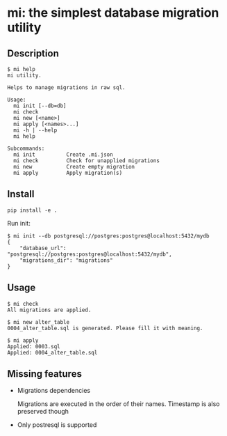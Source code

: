 # mi: the simplest database migration utility
    
## Description
    
    $ mi help 
    mi utility.

    Helps to manage migrations in raw sql.
    
    Usage:
      mi init [--db=db]
      mi check
      mi new [<name>]
      mi apply [<names>...]
      mi -h | --help
      mi help
    
    Subcommands:
      mi init          Create .mi.json
      mi check         Check for unapplied migrations
      mi new           Create empty migration
      mi apply         Apply migration(s)

## Install

    pip install -e .

Run init:

    $ mi init --db postgresql://postgres:postgres@localhost:5432/mydb
    {
        "database_url": "postgresql://postgres:postgres@localhost:5432/mydb",
        "migrations_dir": "migrations"
    }
    




## Usage

    $ mi check
    All migrations are applied.

    $ mi new alter_table
    0004_alter_table.sql is generated. Please fill it with meaning.

    $ mi apply
    Applied: 0003.sql
    Applied: 0004_alter_table.sql



## Missing features

- Migrations dependencies
  
  Migrations are executed in the order of their names. Timestamp is also preserved though
  
- Only postresql is supported

